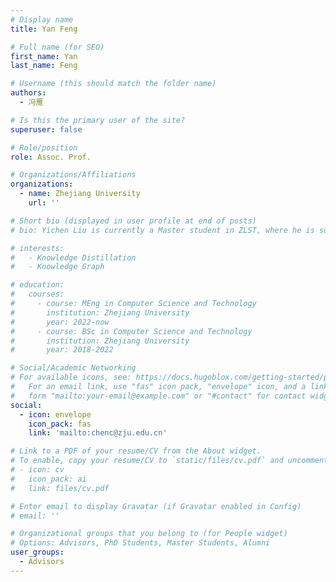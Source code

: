 ```yaml
---
# Display name
title: Yan Feng

# Full name (for SEO)
first_name: Yan
last_name: Feng

# Username (this should match the folder name)
authors:
  - 冯雁

# Is this the primary user of the site?
superuser: false

# Role/position
role: Assoc. Prof. 

# Organizations/Affiliations
organizations:
  - name: Zhejiang University
    url: ''

# Short bio (displayed in user profile at end of posts)
# bio: Yichen Liu is currently a Master student in ZLST, where he is supervised by Prof.Can Wang.

# interests:
#   - Knowledge Distillation
#   - Knowledge Graph

# education:
#   courses:
#     - course: MEng in Computer Science and Technology
#       institution: Zhejiang University
#       year: 2022-now
#     - course: BSc in Computer Science and Technology
#       institution: Zhejiang University
#       year: 2018-2022

# Social/Academic Networking
# For available icons, see: https://docs.hugoblox.com/getting-started/page-builder/#icons
#   For an email link, use "fas" icon pack, "envelope" icon, and a link in the
#   form "mailto:your-email@example.com" or "#contact" for contact widget.
social:
  - icon: envelope
    icon_pack: fas
    link: 'mailto:chenc@zju.edu.cn'

# Link to a PDF of your resume/CV from the About widget.
# To enable, copy your resume/CV to `static/files/cv.pdf` and uncomment the lines below.
# - icon: cv
#   icon_pack: ai
#   link: files/cv.pdf

# Enter email to display Gravatar (if Gravatar enabled in Config)
# email: ''

# Organizational groups that you belong to (for People widget)
# Options: Advisors, PhD Students, Master Students, Alumni
user_groups:
  - Advisors
---
```

